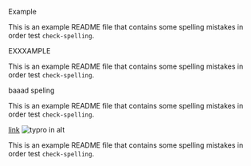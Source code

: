 Example


This is an example README file that contains some spelling mistakes in order test `check-spelling`.

EXXXAMPLE

This is an example README file that contains some spelling mistakes in order test `check-spelling`.

baaad speling

This is an example README file that contains some spelling mistakes in order test `check-spelling`.

[link](https://notword.com)
<img src="/images/example-notword.png" alt="typro in alt">

This is an example README file that contains some spelling mistakes in order test `check-spelling`.

[links]: https://exxample.xom

